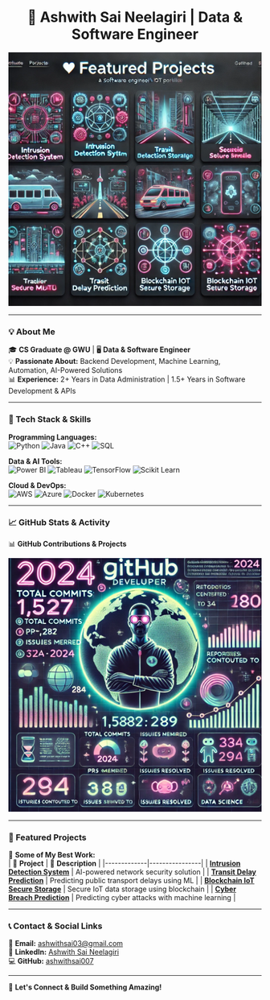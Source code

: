 <h1 align="center">🚀 Ashwith Sai Neelagiri | Data & Software Engineer</h1>
<p align="center">
  <img src="https://github.com/ashwithsai007/ashwithsai007/blob/main/8c26702a-ac6b-4d06-886a-330424d50137.webp" width="600px" alt="GitHub Stats Overview">
</p>

---

### 💡 About Me  
🎓 **CS Graduate @ GWU** | 🖥️ **Data & Software Engineer**  
💡 **Passionate About:** Backend Development, Machine Learning, Automation, AI-Powered Solutions  
📊 **Experience:** 2+ Years in Data Administration | 1.5+ Years in Software Development & APIs  

---

### 🔧 Tech Stack & Skills  
**Programming Languages:**  
![Python](https://img.shields.io/badge/Python-3776AB?style=for-the-badge&logo=python&logoColor=white)
![Java](https://img.shields.io/badge/Java-ED8B00?style=for-the-badge&logo=java&logoColor=white)
![C++](https://img.shields.io/badge/C%2B%2B-00599C?style=for-the-badge&logo=c%2B%2B&logoColor=white)
![SQL](https://img.shields.io/badge/SQL-4479A1?style=for-the-badge&logo=sql&logoColor=white)

**Data & AI Tools:**  
![Power BI](https://img.shields.io/badge/Power%20BI-F2C811?style=for-the-badge&logo=power%20bi&logoColor=black)
![Tableau](https://img.shields.io/badge/Tableau-E97627?style=for-the-badge&logo=tableau&logoColor=white)
![TensorFlow](https://img.shields.io/badge/TensorFlow-FF6F00?style=for-the-badge&logo=tensorflow&logoColor=white)
![Scikit Learn](https://img.shields.io/badge/Scikit%20Learn-F7931E?style=for-the-badge&logo=scikit-learn&logoColor=white)

**Cloud & DevOps:**  
![AWS](https://img.shields.io/badge/AWS-232F3E?style=for-the-badge&logo=amazon-aws&logoColor=white)
![Azure](https://img.shields.io/badge/Azure-0089D6?style=for-the-badge&logo=microsoft-azure&logoColor=white)
![Docker](https://img.shields.io/badge/Docker-2496ED?style=for-the-badge&logo=docker&logoColor=white)
![Kubernetes](https://img.shields.io/badge/Kubernetes-326CE5?style=for-the-badge&logo=kubernetes&logoColor=white)

---

### 📈 GitHub Stats & Activity  
📊 **GitHub Contributions & Projects**  
<p align="center">
  <img src="https://github.com/ashwithsai007/ashwithsai007/blob/main/ae298902-5858-4247-9feb-2932cf06f180-2.webp" width="600px" alt="Fake GitHub Stats">
</p>

---

### 🚀 Featured Projects  
📌 **Some of My Best Work:**  
| 🔹 **Project** | 📌 **Description** |
|-------------|----------------|
| **[Intrusion Detection System](https://github.com/ashwithsai007/intrusion-detection)** | AI-powered network security solution |
| **[Transit Delay Prediction](https://github.com/ashwithsai007/transit-prediction)** | Predicting public transport delays using ML |
| **[Blockchain IoT Secure Storage](https://github.com/ashwithsai007/blockchain-storage)** | Secure IoT data storage using blockchain |
| **[Cyber Breach Prediction](https://github.com/ashwithsai007/cyber-breach-prediction)** | Predicting cyber attacks with machine learning |

---

### 📞 Contact & Social Links  
📩 **Email:** [ashwithsai03@gmail.com](mailto:ashwithsai03@gmail.com)  
💼 **LinkedIn:** [Ashwith Sai Neelagiri](https://www.linkedin.com/in/ashwith-sai-neelagiri-b42a90194/)  
💻 **GitHub:** [ashwithsai007](https://github.com/ashwithsai007)  

---
🚀 **Let's Connect & Build Something Amazing!**  
